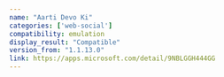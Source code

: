 ```yaml
---
name: "Aarti Devo Ki"
categories: ['web-social']
compatibility: emulation
display_result: "Compatible"
version_from: "1.1.13.0"
link: https://apps.microsoft.com/detail/9NBLGGH444GG
---
```

